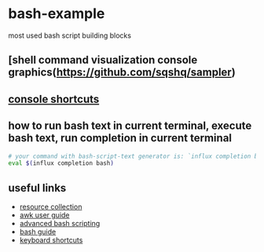 # bash-example
most used bash script building blocks

## [shell command visualization console graphics(https://github.com/sqshq/sampler)

## [console shortcuts](https://ss64.com/bash/syntax-keyboard.html)

## how to run bash text in current terminal, execute bash text, run completion in current terminal 
```sh
# your command with bash-script-text generator is: `influx completion bash`
eval $(influx completion bash)
```

## useful links
* [resource collection](https://github.com/awesome-lists/awesome-bash)
* [awk user guide](https://www.gnu.org/software/gawk/manual/html_node/index.html)
* [advanced bash scripting](http://tldp.org/LDP/abs/html/)
* [bash guide](https://github.com/Idnan/bash-guide)
* [keyboard shortcuts](https://www.makeuseof.com/linux-bash-terminal-shortcuts/)
